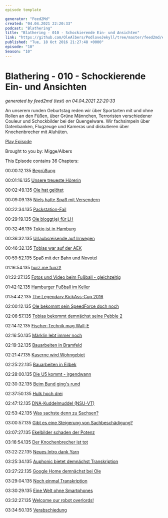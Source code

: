 ```yaml
---
episode template

generator: "Feed2Md"
created: "04.04.2021 22:20:33"
podcast: "Blathering"
title: "Blathering - 010 - Schockierende Ein- und Ansichten"
link: "https://github.com/OleAlbers/PodloveJekyll/tree/master/feed2md/example/export/seasons/1/2016/10/Blathering___010___Schockierende_Ein__und_Ansichten.md"
published: "Tue, 18 Oct 2016 21:27:48 +0000"
episode: "10"
Season: "10"
---
```


# Blathering - 010 - Schockierende Ein- und Ansichten
_generated by feed2md (test) on 04.04.2021 22:20:33_

An unserem runden Geburtstag reden wir über Sportarten mit und ohne Rollen an den Füßen, über Grüne Männchen, Terroristen verschiedener Couleur und Schockbilder bei der Quengelware. Wir fachsimpeln über Datenbanken, Flugzeuge und Kameras und diskutieren über Knochenbrecher mit Aluhüten.

[Play Episode](https://www.blathering.de/podlove/file/9/s/feed/c/mp3/blathering_010.mp3)

Brought to you by: Migge/Albers

This Episode contains 36 Chapters:


00:00:12.135 [Begrüßung]()

00:01:16.135 [Unsere treueste Hörerin](https://plus.google.com/u/1/105371982781732031773/posts/A35Jb7mhbEA)

00:02:49.135 [Ole hat gelötet](https://sendegate.de/t/bastelecke-das-hmc660-mit-48v-betreiben-fur-1/3274)

00:09:09.135 [Niels hatte Spaß mit Versendern](http://re-talk.de/re007/)

00:22:34.135 [Packstation-Fail](http://91.239.200.195/beschwerde/119515-dhl-bonn-packstation-einlieferungsbeleg-sendungsnummer-winzig)

00:29:19.135 [Ole bloggt(e) für LH](https://blog.be-lufthansa.com/)

00:32:46.135 [Tokio ist in Hamburg](http://www.abendblatt.de/hamburg/article208426759/Am-Sonntag-landet-der-A380-am-Flughafen-Hamburg.html)

00:36:32.135 [Urlaubsreisende auf Irrwegen](https://www.hamburg-airport.de/de/6438.php)

00:46:32.135 [Tobias war auf der AEK](http://donkarl.com/AEK/)

00:59:52.135 [Spaß mit der Bahn und Novotel](http://www.accorhotels.com/de/leclub/index-no-connect.shtml)

01:16:54.135 [hurz.me funzt!](http://hurz.me/)

01:22:27.135 [Fotos und Video beim Fußball - gleichzeitig](https://www.youtube.com/watch?v=NRmjYOcAhbU)

01:42:12.135 [Hamburger Fußball im Keller](http://www.sportschau.de/fussball/bundesliga/borussia-moenchengladbach-hamburger-sv-100.html)

01:54:42.135 [The Legendary KickAss-Cup 2016](http://harborgirls.de/category/events/kickass-cup/)

02:00:12.135 [Ole bekommt sein SpeedForce doch noch](https://www.indiegogo.com/projects/speedforce-the-world-s-smartest-cycling-computer-fitness-health#/)

02:06:57.135 [Tobias bekommt demnächst seine Pebble 2](https://www.kickstarter.com/projects/597507018/pebble-2-time-2-and-core-an-entirely-new-3g-ultra)

02:14:12.135 [Fischer-Technik mag Wall-E](https://www.youtube.com/watch?v=3eeXfv5XhuY)

02:16:50.135 [Märklin lebt immer noch](http://www.maerklinwelt.de/maerklin%20lebt!.htm)

02:19:32.135 [Bauarbeiten in Bramfeld](http://www.cds-wohnbau.de/Presse_-_Detailansicht/items/cds-veraeussert-neubauprojekt-neues-zentrum-am-bramfelder-dorfplatz-543.html)

02:21:47.135 [Kaserne wird Wohngebiet](http://www.iba-hamburg.de/iba-hamburg-gmbh/projekte/vogelkamp-neugraben.html)

02:25:22.135 [Bauarbeiten in Eilbek](http://www.hamburg.de/hamburg-nord/planen-bauen-wohnen/85094/uhlenhorst/)

02:28:00.135 [Die U5 kommt - irgendwann](http://dialog.hochbahn.de/tag/u5/)

02:30:32.135 [Beim Bund ging's rund](https://de.wikipedia.org/wiki/Vergatterung)

02:37:50.135 [Hulk hoch drei](http://i.imgur.com/BneJn.jpg)

02:47:12.135 [DNA-Kuddelmuddel (NSU-VT)](http://www.sueddeutsche.de/bayern/peggy-und-nsu-fatale-irrtuemer-eines-ermittlers-1.3205742)

02:53:42.135 [Was sachste denn zu Sachsen?](http://community.beck.de/2015/04/08/suizidprophylaxe-oder-folter-zum-fall-middelhoff?page=1)

03:00:57.135 [Gibt es eine Steigerung von Sachbeschädigung?](http://community.beck.de/2016/10/07/ist-es-strafbare-sachbeschaedigung-ein-graffiti-zu-ueberspruehen)

03:07:27.135 [Ekelbilder schaden der Potenz](https://www.ihr-uns-auch.de/wp-content/uploads/2016/05/1-14_web.jpg)

03:16:54.135 [Der Knochenbrecher ist tot](https://de.wikipedia.org/wiki/Tamme_Hanken)

03:22:22.135 [Neues Intro dank Yarn](http://getyarn.io/yarn-popular)

03:25:34.135 [Auphonic bietet demnächst Transkription](https://www.youtube.com/watch?v=yEvooHzLINA)

03:27:22.135 [Google Home demnächst bei Ole](https://madeby.google.com/home/)

03:29:04.135 [Noch einmal Transkription](https://cloud.google.com/speech/)

03:30:29.135 [Eine Welt ohne Smartphones](https://de.wikipedia.org/wiki/Pulp_Fiction)

03:32:27.135 [Welcome our robot overlords!]()

03:34:50.135 [Verabschiedung]()


